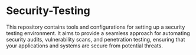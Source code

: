 # Security-Testing
This repository contains tools and configurations for setting up a security testing environment. It aims to provide a seamless approach for automating security audits, vulnerability scans, and penetration testing, ensuring that your applications and systems are secure from potential threats.
